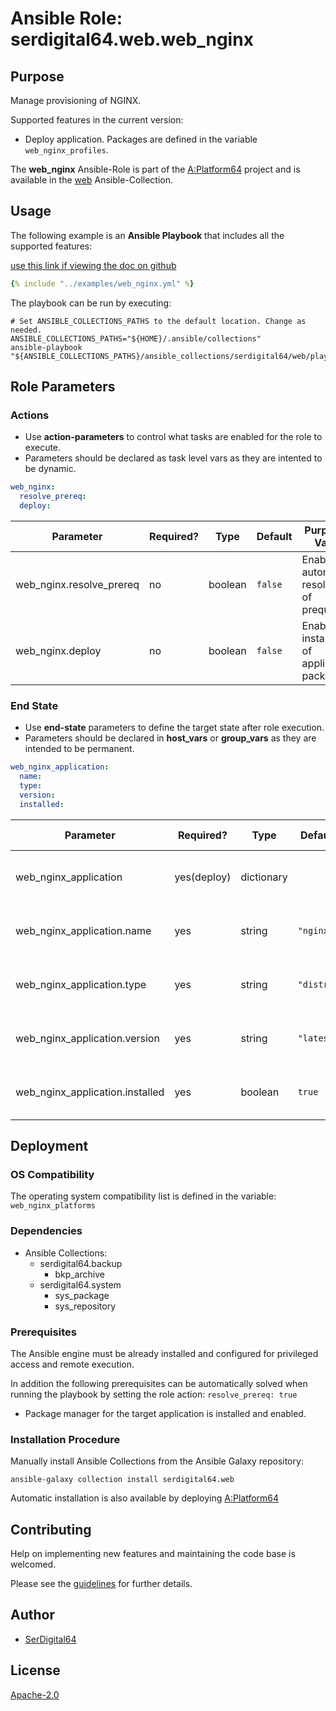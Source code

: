 # Ansible Role: serdigital64.web.web_nginx

## Purpose

Manage provisioning of NGINX.

Supported features in the current version:

- Deploy application. Packages are defined in the variable `web_nginx_profiles`.

The **web_nginx** Ansible-Role is part of the [A:Platform64](https://github.com/aplatform64/aplatform64) project and is available in the [web](https://aplatform64.readthedocs.io/en/latest/collections/web) Ansible-Collection.

## Usage

The following example is an **Ansible Playbook** that includes all the supported features:

[use this link if viewing the doc on github](https://github.com/aplatform64/web/blob/main/playbooks/web_nginx.yml)

```yaml
{% include "../examples/web_nginx.yml" %}
```

The playbook can be run by executing:

```shell
# Set ANSIBLE_COLLECTIONS_PATHS to the default location. Change as needed.
ANSIBLE_COLLECTIONS_PATHS="${HOME}/.ansible/collections"
ansible-playbook "${ANSIBLE_COLLECTIONS_PATHS}/ansible_collections/serdigital64/web/playbooks/web_nginx.yml"
```

## Role Parameters

### Actions

- Use **action-parameters** to control what tasks are enabled for the role to execute.
- Parameters should be declared as task level vars as they are intented to be dynamic.

```yaml
web_nginx:
  resolve_prereq:
  deploy:
```

| Parameter                | Required? | Type    | Default | Purpose / Value                             |
| ------------------------ | --------- | ------- | ------- | ------------------------------------------- |
| web_nginx.resolve_prereq | no        | boolean | `false` | Enable automatic resolution of prequisites  |
| web_nginx.deploy         | no        | boolean | `false` | Enable installation of application packages |

### End State

- Use **end-state** parameters to define the target state after role execution.
- Parameters should be declared in **host_vars** or **group_vars** as they are intended to be permanent.

```yaml
web_nginx_application:
  name:
  type:
  version:
  installed:
```

| Parameter                       | Required?   | Type       | Default    | Purpose / Value                    |
| ------------------------------- | ----------- | ---------- | ---------- | ---------------------------------- |
| web_nginx_application           | yes(deploy) | dictionary |            | Set application package end state  |
| web_nginx_application.name      | yes         | string     | `"nginx"`  | Select application package name    |
| web_nginx_application.type      | yes         | string     | `"distro"` | Select application package type    |
| web_nginx_application.version   | yes         | string     | `"latest"` | Select application package version |
| web_nginx_application.installed | yes         | boolean    | `true`     | Set application package end state  |

## Deployment

### OS Compatibility

The operating system compatibility list is defined in the variable: `web_nginx_platforms`

### Dependencies

- Ansible Collections:
  - serdigital64.backup
    - bkp_archive
  - serdigital64.system
    - sys_package
    - sys_repository

### Prerequisites

The Ansible engine must be already installed and configured for privileged access and remote execution.

In addition the following prerequisites can be automatically solved when running the playbook by setting the role action: `resolve_prereq: true`

- Package manager for the target application is installed and enabled.

### Installation Procedure

Manually install Ansible Collections from the Ansible Galaxy repository:

```shell
ansible-galaxy collection install serdigital64.web
```

Automatic installation is also available by deploying [A:Platform64](https://aplatform64.readthedocs.io/en/latest/#deployment)

## Contributing

Help on implementing new features and maintaining the code base is welcomed.

Please see the [guidelines](https://aplatform64.readthedocs.io/en/latest/CONTRIBUTING) for further details.

## Author

- [SerDigital64](https://serdigital64.github.io/)

## License

[Apache-2.0](https://www.apache.org/licenses/LICENSE-2.0.txt)
